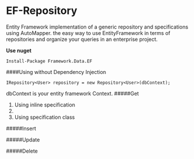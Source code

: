 # EF-Repository
Entity Framework implementation of a generic repository and specifications using AutoMapper. 
the easy way to use EntityFramework in terms of repositories and organize your queries in an enterprise project. 

**Use nuget**
```
Install-Package Framework.Data.EF
```

####Using without Dependency Injection
```
IRepository<User> repository = new Repository<User>(dbContext);
```
dbContext is your entity framework Context. 
#####Get
1. Using inline specification 
2. 
2. Using specification class

#####Insert

#####Update

#####Delete
